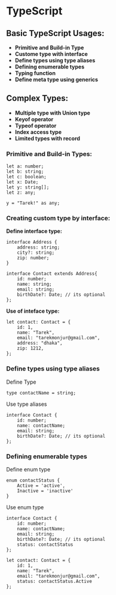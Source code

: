 # TypeScript

## Basic TypeScript Usages:

- **Primitive and Build-in Type**
- **Custome type with interface**
- **Define types using type aliases**
- **Defining enumerable types**
- **Typing function**
- **Define meta type using generics**

## Complex Types:

- **Multiple type with Union type**
- **Keyof operator**
- **Typeof operator**
- **Index access type**
- **Limited types with record**

### Primitive and Build-in Types:

```
let a: number;
let b: string;
let c: boolean;
let x: Date;
let y: string[];
let z: any;

y = "Tarek!" as any;
```

### Creating custom type by interface:

**Define interface type:**

```
interface Address {
    address: string;
    city?: string;
    zip: number;
}

interface Contact extends Address{
    id: number;
    name: string;
    email: string;
    birthDate?: Date; // its optional
};
```

**Use of inteface type:**

```
let contact: Contact = {
    id: 1,
    name: "Tarek",
    email: "tarekmonjur@gmail.com",
    address: "dhaka",
    zip: 1212,
};
```

### Define types using type aliases

Define Type

```
type contactName = string;
```

Use type aliases

```
interface Contact {
    id: number;
    name: contactName;
    email: string;
    birthDate?: Date; // its optional
};
```

### Defining enumerable types

Define enum type

```
enum contactStatus {
    Active = 'active',
    Inactive = 'inactive'
}
```

Use enum type

```
interface Contact {
    id: number;
    name: contactName;
    email: string;
    birthDate?: Date; // its optional
    status: contactStatus
};

let contact: Contact = {
    id: 1,
    name: "Tarek",
    email: "tarekmonjur@gmail.com",
    status: contactStatus.Active
};
```
